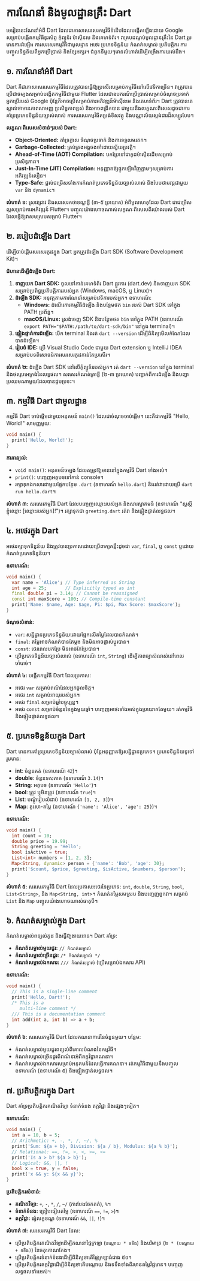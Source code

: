 # ការណែនាំ និងមូលដ្ឋានគ្រឹះ Dart

មេរៀននេះណែនាំអំពី Dart ដែលជាភាសាសរសេរកម្មវិធីទំនើបដែលបង្កើតឡើងដោយ Google សម្រាប់បង្កើតកម្មវិធីទូរស័ព្ទ កុំព្យូទ័រ ម៉ាស៊ីនមេ និងគេហទំព័រ។ វាគ្របដណ្តប់មូលដ្ឋានគ្រឹះនៃ Dart រួមមានការដំឡើង ការសរសេរកម្មវិធីជាមូលដ្ឋាន អថេរ ប្រភេទទិន្នន័យ កំណត់សម្គាល់ ប្រតិបត្តិករ ការបញ្ចូលទិន្នន័យពីអ្នកប្រើប្រាស់ និងខ្សែអក្សរ។ ជំពូកនីមួយៗមានលំហាត់ដើម្បីពង្រឹងការយល់ដឹង។

## ១. ការណែនាំអំពី Dart

Dart គឺជាភាសាសរសេរកម្មវិធីដែលត្រូវបានធ្វើឱ្យប្រសើរសម្រាប់កម្មវិធីនៅលើវេទិកាច្រើន។ វាត្រូវបានប្រើជាចម្បងសម្រាប់បង្កើតកម្មវិធីជាមួយ Flutter ដែលជាឧបករណ៍ប្រើប្រាស់សម្រាប់ចំណុចប្រទាក់អ្នកប្រើរបស់ Google ប៉ុន្តែក៏អាចប្រើសម្រាប់ការអភិវឌ្ឍន៍ម៉ាស៊ីនមេ និងគេហទំព័រ។ Dart ត្រូវបានគេស្គាល់ថាមានភាពសាមញ្ញ ប្រសិទ្ធភាពខ្ពស់ និងអាចពង្រីកបាន ជាមួយនឹងលក្ខណៈពិសេសដូចជាការគាំទ្រប្រភេទទិន្នន័យច្បាស់លាស់ ការសរសេរកម្មវិធីតម្រង់ទិសវត្ថុ និងបណ្ណាល័យស្តង់ដារដ៏សម្បូរបែប។

**លក្ខណៈពិសេសសំខាន់ៗរបស់ Dart:**
- **Object-Oriented:** គាំទ្រក្លាស ចំណុចប្រទាក់ និងការទទួលមរតក។
- **Garbage-Collected:** គ្រប់គ្រងអង្គចងចាំដោយស្វ័យប្រវត្តិ។
- **Ahead-of-Time (AOT) Compilation:** បកប្រែទៅជាកូដម៉ាស៊ីនដើមសម្រាប់ប្រសិទ្ធភាព។
- **Just-In-Time (JIT) Compilation:** អនុញ្ញាតឱ្យផ្ទុកឡើងវិញភ្លាមៗសម្រាប់ការអភិវឌ្ឍន៍លឿន។
- **Type-Safe:** ផ្តល់ជម្រើសទាំងការកំណត់ប្រភេទទិន្នន័យច្បាស់លាស់ និងបែបថាមវន្តជាមួយ `var` និង `dynamic`។

**លំហាត់ ១:**
ស្រាវជ្រាវ និងសរសេរកថាខណ្ឌខ្លី (៣-៥ ប្រយោគ) អំពីមូលហេតុដែល Dart ជាជម្រើសល្អសម្រាប់ការអភិវឌ្ឍន៍ Flutter។ បញ្ចូលយ៉ាងហោចណាស់លក្ខណៈពិសេសពីរយ៉ាងរបស់ Dart ដែលធ្វើឱ្យវាសមស្របសម្រាប់ Flutter។

## ២. របៀបដំឡើង Dart

ដើម្បីចាប់ផ្តើមសរសេរកូដក្នុង Dart អ្នកត្រូវដំឡើង Dart SDK (Software Development Kit)។

**ជំហានដើម្បីដំឡើង Dart:**
1. **ទាញយក Dart SDK:** ចូលទៅកាន់គេហទំព័រ Dart ផ្លូវការ (dart.dev) និងទាញយក SDK សម្រាប់ប្រព័ន្ធប្រតិបត្តិការរបស់អ្នក (Windows, macOS, ឬ Linux)។
2. **ដំឡើង SDK:** អនុវត្តតាមការណែនាំសម្រាប់វេទិការបស់អ្នក។ ឧទាហរណ៍:
   - **Windows:** ដំណើរការកម្មវិធីដំឡើង និងបន្ថែមថត `bin` របស់ Dart SDK ទៅក្នុង PATH ប្រព័ន្ធ។
   - **macOS/Linux:** ស្រង់ចេញ SDK និងបន្ថែមថត `bin` ទៅក្នុង PATH (ឧទាហរណ៍ `export PATH="$PATH:/path/to/dart-sdk/bin"` នៅក្នុង terminal)។
3. **ផ្ទៀងផ្ទាត់ការដំឡើង:** បើក terminal និងរត់ `dart --version` ដើម្បីពិនិត្យមើលកំណែដែលបានដំឡើង។
4. **រៀបចំ IDE:** ប្រើ Visual Studio Code ជាមួយ Dart extension ឬ IntelliJ IDEA សម្រាប់បទពិសោធន៍ការសរសេរកូដកាន់តែប្រសើរ។

**លំហាត់ ២:**
ដំឡើង Dart SDK នៅលើកុំព្យូទ័ររបស់អ្នក។ រត់ `dart --version` នៅក្នុង terminal និងថតរូបអេក្រង់នៃលទ្ធផល។ សរសេរកំណត់ត្រាខ្លី (២-៣ ប្រយោគ) បញ្ជាក់ពីការដំឡើង និងបញ្ហាប្រឈមណាមួយដែលបានជួបប្រទះ។

## ៣. កម្មវិធី Dart ជាមូលដ្ឋាន

កម្មវិធី Dart ចាប់ផ្តើមជាមួយអនុគមន៍ `main()` ដែលជាចំណុចចាប់ផ្តើម។ នេះគឺជាកម្មវិធី "Hello, World!" សាមញ្ញមួយ:

```dart
void main() {
  print('Hello, World!');
}
```

**ការពន្យល់:**
- `void main()`: អនុគមន៍ចម្បង ដែលតម្រូវឱ្យមាននៅក្នុងកម្មវិធី Dart ទាំងអស់។
- `print()`: បញ្ចេញអត្ថបទទៅកាន់ console។
- រក្សាទុកឯកសារជាមួយផ្នែកបន្ថែម `.dart` (ឧទាហរណ៍ `hello.dart`) និងរត់វាដោយប្រើ `dart run hello.dart`។

**លំហាត់ ៣:**
សរសេរកម្មវិធី Dart ដែលបញ្ចេញឈ្មោះរបស់អ្នក និងសារស្វាគមន៍ (ឧទាហរណ៍ "សួស្តី ខ្ញុំឈ្មោះ [ឈ្មោះរបស់អ្នក]!")។ រក្សាទុកជា `greeting.dart` រត់វា និងផ្ទៀងផ្ទាត់លទ្ធផល។

## ៤. អថេរក្នុង Dart

អថេររក្សាទុកទិន្នន័យ និងត្រូវបានប្រកាសដោយប្រើពាក្យគន្លឹះដូចជា `var`, `final`, ឬ `const` ឬដោយកំណត់ប្រភេទទិន្នន័យ។

**ឧទាហរណ៍:**
```dart
void main() {
  var name = 'Alice'; // Type inferred as String
  int age = 25;       // Explicitly typed as int
  final double pi = 3.14; // Cannot be reassigned
  const int maxScore = 100; // Compile-time constant
  print('Name: $name, Age: $age, Pi: $pi, Max Score: $maxScore');
}
```

**ចំណុចសំខាន់:**
- `var`: សន្និដ្ឋានប្រភេទទិន្នន័យដោយផ្អែកលើតម្លៃដែលបានកំណត់។
- `final`: តម្លៃអាចកំណត់បានតែម្តង និងមិនអាចផ្លាស់ប្តូរបាន។
- `const`: ថេរពេលបកប្រែ មិនអាចកែប្រែបាន។
- ប្រើប្រភេទទិន្នន័យច្បាស់លាស់ (ឧទាហរណ៍ `int`, `String`) ដើម្បីភាពច្បាស់លាស់នៅពេលចាំបាច់។

**លំហាត់ ៤:**
បង្កើតកម្មវិធី Dart ដែលប្រកាស:
- អថេរ `var` សម្រាប់ពណ៌ដែលអ្នកចូលចិត្ត។
- អថេរ `int` សម្រាប់អាយុរបស់អ្នក។
- អថេរ `final` សម្រាប់ឆ្នាំបច្ចុប្បន្ន។
- អថេរ `const` សម្រាប់ចំនួនខែក្នុងមួយឆ្នាំ។
បញ្ចេញអថេរទាំងអស់ក្នុងប្រយោគតែមួយ។ រត់កម្មវិធី និងផ្ទៀងផ្ទាត់លទ្ធផល។

## ៥. ប្រភេទទិន្នន័យក្នុង Dart

Dart មានការគាំទ្រប្រភេទទិន្នន័យច្បាស់លាស់ ប៉ុន្តែអនុញ្ញាតឱ្យសន្និដ្ឋានប្រភេទ។ ប្រភេទទិន្នន័យទូទៅរួមមាន:

- **int**: ចំនួនគត់ (ឧទាហរណ៍ `42`)។
- **double**: ចំនួនទសភាគ (ឧទាហរណ៍ `3.14`)។
- **String**: អត្ថបទ (ឧទាហរណ៍ `'Hello'`)។
- **bool**: ត្រូវ ឬមិនត្រូវ (ឧទាហរណ៍ `true`)។
- **List**: បណ្តុំរៀបលំដាប់ (ឧទាហរណ៍ `[1, 2, 3]`)។
- **Map**: គូសោ-តម្លៃ (ឧទាហរណ៍ `{'name': 'Alice', 'age': 25}`)។

**ឧទាហរណ៍:**
```dart
void main() {
  int count = 10;
  double price = 19.99;
  String greeting = 'Hello';
  bool isActive = true;
  List<int> numbers = [1, 2, 3];
  Map<String, dynamic> person = {'name': 'Bob', 'age': 30};
  print('$count, $price, $greeting, $isActive, $numbers, $person');
}
```

**លំហាត់ ៥:**
សរសេរកម្មវិធី Dart ដែលប្រកាសអថេរនៃប្រភេទ: `int`, `double`, `String`, `bool`, `List<String>`, និង `Map<String, int>`។ កំណត់តម្លៃសមស្រប និងបញ្ចេញពួកវា។ សម្រាប់ `List` និង `Map` បញ្ចូលយ៉ាងហោចណាស់ធាតុបី។

## ៦. កំណត់សម្គាល់ក្នុង Dart

កំណត់សម្គាល់ពន្យល់កូដ និងធ្វើឱ្យងាយអាន។ Dart គាំទ្រ:

- **កំណត់សម្គាល់មួយជួរ:** `// កំណត់សម្គាល់`
- **កំណត់សម្គាល់ច្រើនជួរ:** `/* កំណត់សម្គាល់ */`
- **កំណត់សម្គាល់ឯកសារ:** `/// កំណត់សម្គាល់` (ប្រើសម្រាប់ឯកសារ API)

**ឧទាហរណ៍:**
```dart
void main() {
  // This is a single-line comment
  print('Hello, Dart!'); 
  /* This is a
     multi-line comment */
  /// This is a documentation comment
  int add(int a, int b) => a + b;
}
```

**លំហាត់ ៦:**
សរសេរកម្មវិធី Dart ដែលគណនាការ៉េនៃចំនួនមួយ។ បន្ថែម:
- កំណត់សម្គាល់មួយជួរពន្យល់ពីគោលបំណងនៃកម្មវិធី។
- កំណត់សម្គាល់ច្រើនជួរពិពណ៌នាអំពីតក្កវិជ្ជាគណនា។
- កំណត់សម្គាល់ឯកសារសម្រាប់អនុគមន៍ដែលធ្វើការគណនា។
រត់កម្មវិធីជាមួយនឹងបញ្ចូលឧទាហរណ៍ (ឧទាហរណ៍ ៥) និងផ្ទៀងផ្ទាត់លទ្ធផល។

## ៧. ប្រតិបត្តិករក្នុង Dart

Dart គាំទ្រប្រតិបត្តិករគណិតវិទ្យា ទំនាក់ទំនង តក្កវិជ្ជា និងផ្សេងៗទៀត។

**ឧទាហរណ៍:**
```dart
void main() {
  int a = 10, b = 5;
  // Arithmetic: +, -, *, /, ~/, %
  print('Sum: ${a + b}, Division: ${a / b}, Modulus: ${a % b}');
  // Relational: ==, !=, >, <, >=, <=
  print('Is a > b? ${a > b}');
  // Logical: &&, ||, !
  bool x = true, y = false;
  print('x && y: ${x && y}');
}
```

**ប្រតិបត្តិករសំខាន់:**
- **គណិតវិទ្យា:** `+`, `-`, `*`, `/`, `~/` (ការបែងចែកគត់), `%`។
- **ទំនាក់ទំនង:** ប្រៀបធៀបតម្លៃ (ឧទាហរណ៍ `==`, `!=`, `>`)។
- **តក្កវិជ្ជា:** ផ្សំលក្ខខណ្ឌ (ឧទាហរណ៍ `&&`, `||`, `!`)។

**លំហាត់ ៧:**
សរសេរកម្មវិធី Dart ដែល:
- ប្រើប្រតិបត្តិករគណិតវិទ្យាដើម្បីគណនាផ្ទៃក្រឡា (`បណ្តោយ * ទទឹង`) និងបរិមាត្រ (`២ * (បណ្តោយ + ទទឹង)`) នៃចតុកោណកែង។
- ប្រើប្រតិបត្តិករទំនាក់ទំនងដើម្បីពិនិត្យថាតើផ្ទៃក្រឡាធំជាង ៥០។
- ប្រើប្រតិបត្តិករតក្កវិជ្ជាដើម្បីពិនិត្យថាតើបណ្តោយ និងទទឹងទាំងពីរមានតម្លៃវិជ្ជមាន។
បញ្ចេញលទ្ធផលទាំងអស់។

##